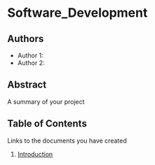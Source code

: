 # Software_Development

## Authors

- Author 1:
- Author 2:

## Abstract

A summary of your project

## Table of Contents

Links to the documents you have created

  1. [Introduction](https://github.com/kyrcha/soft-eng-assignment/blob/master/documentation/intro.md)
